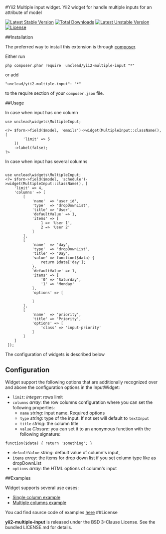 #Yii2 Multiple input widget.
Yii2 widget for handle multiple inputs for an attribute of model

[![Latest Stable Version](https://poser.pugx.org/unclead/yii2-multiple-input/v/stable)](https://packagist.org/packages/unclead/yii2-multiple-input) [![Total Downloads](https://poser.pugx.org/unclead/yii2-multiple-input/downloads)](https://packagist.org/packages/unclead/yii2-multiple-input) [![Latest Unstable Version](https://poser.pugx.org/unclead/yii2-multiple-input/v/unstable)](https://packagist.org/packages/unclead/yii2-multiple-input) [![License](https://poser.pugx.org/unclead/yii2-multiple-input/license)](https://packagist.org/packages/unclead/yii2-multiple-input)


##Installation


The preferred way to install this extension is through [composer](http://getcomposer.org/download/).

Either run

```
php composer.phar require  unclead/yii2-multiple-input "*"
```

or add

```
"unclead/yii2-multiple-input": "*"
```

to the require section of your `composer.json` file.

##Usage

In case when input has one column

```
use unclead\widgets\MultipleInput;

<?= $form->field($model, 'emails')->widget(MultipleInput::className(), [
        'limit' => 5
    ])
    ->label(false);
?>

```

In case when input has several columns

```

use unclead\widgets\MultipleInput;
<?= $form->field($model, 'schedule')->widget(MultipleInput::className(), [
    'limit' => 4,
    'columns' => [
        [
            'name'  => 'user_id',
            'type'  => 'dropDownList',
            'title' => 'User',
            'defaultValue' => 1,
            'items' => [
                1 => 'User 1',
                2 => 'User 2'
            ]
        ],
        [
            'name'  => 'day',
            'type'  => 'dropDownList',
            'title' => 'Day',
            'value' => function($data) {
                return $data['day'];
            },
            'defaultValue' => 1,
            'items' => [
                '0' => 'Saturday',
                '1' => 'Monday'
            ],
            'options' => [

            ]
        ],
        [
            'name'  => 'priority',
            'title' => 'Priority',
            'options' => [
                'class' => 'input-priority'
            ]
        ]
    ]
 ]);
```

The configuration of widgets is described below

## Configuration

Widget support the following options that are additionally recognized over and above the configuration options in the InputWidget:

- `limit`: *integer*: rows limit
- `columns` *array*: the row columns configuration where you can set the following properties:
  - `name` *string*: input name. Required options
  - `type` *string*: type of the input. If not set will default to `textInput`
  - `title` *string*: the column title
  - `value` *Closure*: you can set it to an anonymous function with the following signature:
```
function($data) { return 'something'; }
```
  - `defaultValue` *string*: default value of column's input,
  - `items` *array*: the items for drop down list if you set column type like as dropDownList
  - `options` *array*: the HTML options of column's input

##Examples

Widget supports several use cases:

- [Single column example](docs/single_column.md)
- [Multiple columns example](docs/multiple_columns.md)

You cad find source code of examples [here](./examples/)
##License

**yii2-multiple-input** is released under the BSD 3-Clause License. See the bundled LICENSE.md for details.

